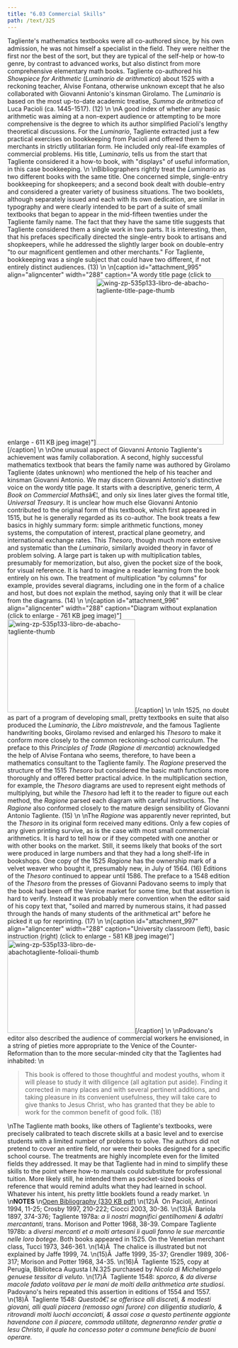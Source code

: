 ```yaml
---
title: "6.03 Commercial Skills"
path: /text/325
---
```

Tagliente's mathematics textbooks were all co-authored since, by his own admission, he was not himself a specialist in the field. They were neither the first nor the best of the sort, but they are typical of the self-help or how-to genre, by contrast to advanced works, but also distinct from more comprehensive elementary math books. Tagliente co-authored his <em>Showpiece for Arithmetic</em> (<em>Luminario de arithmetica</em>) about 1525 with a reckoning teacher, Alvise Fontana, otherwise unknown except that he also collaborated with Giovanni Antonio's kinsman Girolamo. The <em>Luminario</em> is based on the most up-to-date academic treatise, <em>Summa de aritmetica </em>of Luca Pacioli (ca. 1445-1517). (12)\n\nA good index of whether any basic arithmetic was aiming at a non-expert audience or attempting to be more comprehensive is the degree to which its author simplified Pacioli's lengthy theoretical discussions. For the <em>Luminario</em>, Tagliente extracted just a few practical exercises on bookkeeping from Pacioli and offered them to merchants in strictly utilitarian form. He included only real-life examples of commercial problems. His title, <em>Luminario</em>, tells us from the start that Tagliente considered it a how-to book, with "displays" of useful information, in this case bookkeeping.\n\nBibliographers rightly treat the <em>Luminario</em> as two different books with the same title. One concerned simple, single-entry bookkeeping for shopkeepers; and a second book dealt with double-entry and considered a greater variety of business situations. The two booklets, although separately issued and each with its own dedication, are similar in typography and were clearly intended to be part of a suite of small textbooks that began to appear in the mid-fifteen twenties under the Tagliente family name. The fact that they have the same title suggests that Tagliente considered them a single work in two parts. It is interesting, then, that his prefaces specifically directed the single-entry book to artisans and shopkeepers, while he addressed the slightly larger book on double-entry "to our magnificent gentlemen and other merchants." For Tagliente, bookkeeping was a single subject that could have two different, if not entirely distinct audiences. (13)\n\n[caption id="attachment_995" align="aligncenter" width="288" caption="A wordy title page (click to enlarge - 611 KB jpeg image)"]<a rel="pop-up" href="http://www.humanismforsale.org/text/images_full/6.00_Chapter_Six/Wing-ZP-535.P133,-Libro-de-Abacho,-Tagliente,-title-page.jpg"><img class="size-full wp-image-995" title="wing-zp-535p133-libro-de-abacho-tagliente-title-page-thumb" src="http://www.humanismforsale.org/text/wp-content/uploads/2008/09/wing-zp-535p133-libro-de-abacho-tagliente-title-page-thumb.jpg" alt="wing-zp-535p133-libro-de-abacho-tagliente-title-page-thumb" width="288" height="375" /></a>[/caption]\n\nOne unusual aspect of Giovanni Antonio Tagliente's achievement was family collaboration. A second, highly successful mathematics textbook that bears the family name was authored by Girolamo Tagliente (dates unknown) who mentioned the help of his teacher and kinsman Giovanni Antonio. We may discern Giovanni Antonio's distinctive voice on the wordy title page. It starts with a descriptive, generic term, <em>A Book on Commercial Maths</em>â€¦, and only six lines later gives the formal title, <em>Universal Treasury</em>. It is unclear how much else Giovanni Antonio contributed to the original form of this textbook, which first appeared in 1515, but he is generally regarded as its co-author. The book treats a few basics in highly summary form: simple arithmetic functions, money systems, the computation of interest, practical plane geometry, and international exchange rates. This <em>Thesoro</em>, though much more extensive and systematic than the <em>Luminario</em>, similarly avoided theory in favor of problem solving. A large part is taken up with multiplication tables, presumably for memorization, but also, given the pocket size of the book, for visual reference. It is hard to imagine a reader learning from the book entirely on his own. The treatment of multiplication "by columns" for example, provides several diagrams, including one in the form of a chalice and host, but does not explain the method, saying only that it will be clear from the diagrams. (14)\n\n[caption id="attachment_996" align="aligncenter" width="288" caption="Diagram without explanation (click to enlarge - 761 KB jpeg image)"]<a rel="pop-up" href="http://www.humanismforsale.org/text/images_full/6.00_Chapter_Six/Wing-ZP-535.P133,-Libro-de-Abacho,-Tagliente.jpg"><img class="size-full wp-image-996" title="wing-zp-535p133-libro-de-abacho-tagliente-thumb" src="http://www.humanismforsale.org/text/wp-content/uploads/2008/09/wing-zp-535p133-libro-de-abacho-tagliente-thumb.jpg" alt="wing-zp-535p133-libro-de-abacho-tagliente-thumb" width="288" height="210" /></a>[/caption]\n\nIn 1525, no doubt as part of a program of developing small, pretty textbooks en suite that also produced the <em>Luminario</em>, the <em>Libro maistrevole</em>, and the famous Tagliente handwriting books, Girolamo revised and enlarged his <em>Thesoro</em> to make it conform more closely to the common reckoning-school curriculum. The preface to this <em>Principles of Trade</em> (<em>Ragione di mercantia</em>) acknowledged the help of Alvise Fontana who seems, therefore, to have been a mathematics consultant to the Tagliente family. The <em>Ragione</em> preserved the structure of the 1515 <em>Thesoro</em> but considered the basic math functions more thoroughly and offered better practical advice. In the multiplication section, for example, the <em>Thesoro</em> diagrams are used to represent eight methods of multiplying, but while the <em>Thesoro</em> had left it to the reader to figure out each method, the <em>Ragione</em> parsed each diagram with careful instructions. The <em>Ragione</em> also conformed closely to the mature design sensibility of Giovanni Antonio Tagliente. (15)\n\nThe <em>Ragione</em> was apparently never reprinted, but the <em>Thesoro</em> in its original form received many editions. Only a few copies of any given printing survive, as is the case with most small commercial arithmetics. It is hard to tell how or if they competed with one another or with other books on the market. Still, it seems likely that books of the sort were produced in large numbers and that they had a long shelf-life in bookshops. One copy of the 1525 <em>Ragione</em> has the ownership mark of a velvet weaver who bought it, presumably new, in July of 1564. (16) Editions of the <em>Thesoro</em> continued to appear until 1586. The preface to a 1548 edition of the <em>Thesoro</em> from the presses of Giovanni Padovano seems to imply that the book had been off the Venice market for some time, but that assertion is hard to verify. Instead it was probably mere convention when the editor said of his copy text that, "soiled and marred by numerous stains, it had passed through the hands of many students of the arithmetical art" before he picked it up for reprinting. (17)\n\n[caption id="attachment_997" align="aligncenter" width="288" caption="University classroom (left), basic instruction (right) (click to enlarge - 581 KB jpeg image)"]<a rel="pop-up" href="http://www.humanismforsale.org/text/images_full/6.00_Chapter_Six/Wing-ZP-535.P133,-Libro-de-Abacho,Tagliente-folio.aii.jpg"><img class="size-full wp-image-997" title="wing-zp-535p133-libro-de-abachotagliente-folioaii-thumb" src="http://www.humanismforsale.org/text/wp-content/uploads/2008/09/wing-zp-535p133-libro-de-abachotagliente-folioaii-thumb.jpg" alt="wing-zp-535p133-libro-de-abachotagliente-folioaii-thumb" width="288" height="210" /></a>[/caption]\n\nPadovano's editor also described the audience of commercial workers he envisioned, in a string of pieties more appropriate to the Venice of the Counter-Reformation than to the more secular-minded city that the Taglientes had inhabited:\n<blockquote>This book is offered to those thoughtful and modest youths, whom it will please to study it with diligence (all agitation put aside). Finding it corrected in many places and with several pertinent additions, and taking pleasure in its convenient usefulness, they will take care to give thanks to Jesus Christ, who has granted that they be able to work for the common benefit of good folk. (18)</blockquote>\nThe Tagliente math books, like others of Tagliente's textbooks, were precisely calibrated to teach discrete skills at a basic level and to exercise students with a limited number of problems to solve. The authors did not pretend to cover an entire field, nor were their books designed for a specific school course. The treatments are highly incomplete even for the limited fields they addressed. It may be that Tagliente had in mind to simplify these skills to the point where how-to manuals could substitute for professional tuition. More likely still, he intended them as pocket-sized books of reference that would remind adults what they had learned in school. Whatever his intent, his pretty little booklets found a ready market.\n\n<strong>NOTES</strong>\n<a href="http://www.humanismforsale.org/bibliography.pdf" target="new">Open Bibliography (330 KB pdf)</a>\n(12)Â  On Pacioli, Antinori 1994, 11-25; Crosby 1997, 210-222; Ciocci 2003, 30-36.\n(13)Â  Bariola 1897, 374-376; Tagliente 1978a: <em>a li nostri magnifici gentilhomeni &amp; adaltri mercantanti</em>, trans. Morison and Potter 1968, 38-39. Compare Tagliente 1978b: a<em> diversi mercanti et a molti artesani li quali fanno le sue mercantie nelle loro botege</em>. Both books appeared in 1525. On the Venetian merchant class, Tucci 1973, 346-361.\n(14)Â  The chalice is illustrated but not explained by Jaffe 1999, 74.\n(15)Â  Jaffe 1999, 35-37; Grendler 1989, 306-317; Morison and Potter 1968, 34-35.\n(16)Â  Tagliente 1525, copy at Perugia, Biblioteca Augusta I.N.325 purchased by <em>Nicola di Michelangelo genuese tessitor di veluto</em>.\n(17)Â  Tagliente 1548: <em>sporco, &amp; da diverse macole fadato volitava per le mani de molti della arithmetica arte studiosi</em>. Padovano's heirs repeated this assertion in editions of 1554 and 1557.\n(18)Â  Tagliente 1548: <em>Questoâ€¦ se offerisce alli discreti, &amp; modesti giovani, alli quali piacera (remosso ogni furore) con diligentia studiarlo, &amp; ritrovandi molti luochi acconciati, &amp; assai cose a questo pertinente aggionte havendone con il piacere, commoda utilitate, degneranno render gratie a Iesu Christo, il quale ha concesso poter a commune beneficio de buoni operare.</em>
